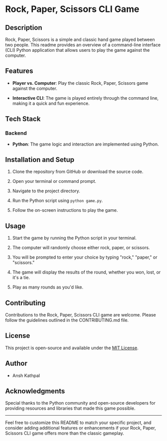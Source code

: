 # Rock, Paper, Scissors CLI Game

## Description
Rock, Paper, Scissors is a simple and classic hand game played between two people. This readme provides an overview of a command-line interface (CLI) Python application that allows users to play the game against the computer.

## Features
- **Player vs. Computer**: Play the classic Rock, Paper, Scissors game against the computer.

- **Interactive CLI**: The game is played entirely through the command line, making it a quick and fun experience.

## Tech Stack
### Backend
- **Python**: The game logic and interaction are implemented using Python.

## Installation and Setup
1. Clone the repository from GitHub or download the source code.

2. Open your terminal or command prompt.

3. Navigate to the project directory.

4. Run the Python script using `python game.py`.

5. Follow the on-screen instructions to play the game.

## Usage
1. Start the game by running the Python script in your terminal.

2. The computer will randomly choose either rock, paper, or scissors.

3. You will be prompted to enter your choice by typing "rock," "paper," or "scissors."

4. The game will display the results of the round, whether you won, lost, or it's a tie.

5. Play as many rounds as you'd like.

## Contributing
Contributions to the Rock, Paper, Scissors CLI game are welcome. Please follow the guidelines outlined in the CONTRIBUTING.md file.

## License
This project is open-source and available under the [MIT License](LICENSE).

## Author
- Ansh Kathpal

## Acknowledgments
Special thanks to the Python community and open-source developers for providing resources and libraries that made this game possible.

---

Feel free to customize this README to match your specific project, and consider adding additional features or enhancements if your Rock, Paper, Scissors CLI game offers more than the classic gameplay.